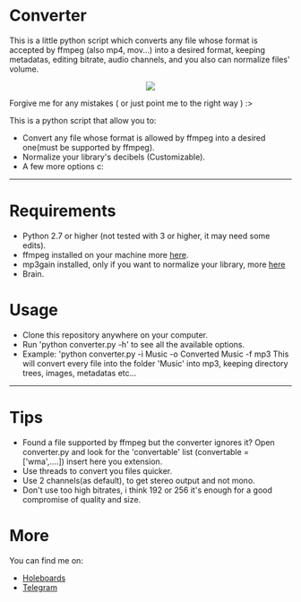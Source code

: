 # Converter

This is a little python script which converts any file whose format is accepted by ffmpeg (also mp4, mov...) into a desired format, keeping metadatas, editing bitrate, audio channels, and you also can normalize files' volume.

<p align="center"><img src="http://i.imgur.com/N3u3bIE.png" /</p>

Forgive me for any mistakes ( or just point me to the right way )  :>

This is a python script that allow you to:

* Convert any file whose format is allowed by ffmpeg into a desired one(must be supported by ffmpeg).
* Normalize your library's decibels (Customizable).
* A few more options c:

***

# Requirements #

* Python 2.7 or higher (not tested with 3 or higher, it may need some edits).
* ffmpeg installed on your machine more [here](https://ffmpeg.org/download.html).
* mp3gain installed, only if you want to normalize your library, more [here](http://mp3gain.sourceforge.net/)
* Brain.

# Usage #

* Clone this repository anywhere on your computer.
* Run 'python converter.py -h' to see all the available options.
* Example: 'python converter.py -i Music -o Converted Music -f mp3
  This will convert every file into the folder 'Music' into mp3, keeping directory trees, images, metadatas etc...
***

# Tips #

* Found a file supported by ffmpeg but the converter ignores it? Open converter.py and look for the 'convertable' list (convertable = ['wma',....]) insert here you extension.
* Use threads to convert you files quicker.
* Use 2 channels(as default), to get stereo output and not mono.
* Don't use too high bitrates, i think 192 or 256 it's enough for a good compromise of quality and size.

# More #

You can find me on:

* [Holeboards](www.holeboards.eu)
* [Telegram](www.telegram.me/eigoog)
